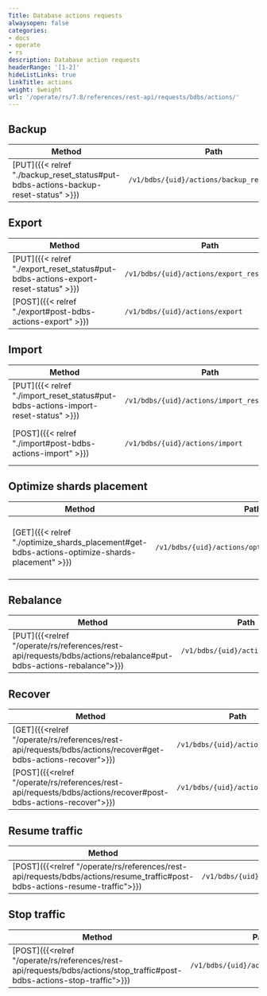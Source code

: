 ```yaml
---
Title: Database actions requests
alwaysopen: false
categories:
- docs
- operate
- rs
description: Database action requests
headerRange: '[1-2]'
hideListLinks: true
linkTitle: actions
weight: $weight
url: '/operate/rs/7.8/references/rest-api/requests/bdbs/actions/'
---
```


## Backup

| Method | Path | Description |
|--------|------|-------------|
| [PUT]({{< relref "./backup_reset_status#put-bdbs-actions-backup-reset-status" >}}) | `/v1/bdbs/{uid}/actions/backup_reset_status` | Reset database backup status |

## Export

| Method | Path | Description |
|--------|------|-------------|
| [PUT]({{< relref "./export_reset_status#put-bdbs-actions-export-reset-status" >}}) | `/v1/bdbs/{uid}/actions/export_reset_status` | Reset database export status |
| [POST]({{< relref "./export#post-bdbs-actions-export" >}}) | `/v1/bdbs/{uid}/actions/export` | Initiate database export |

## Import

| Method | Path | Description |
|--------|------|-------------|
| [PUT]({{< relref "./import_reset_status#put-bdbs-actions-import-reset-status" >}}) | `/v1/bdbs/{uid}/actions/import_reset_status` | Reset database import status |
| [POST]({{< relref "./import#post-bdbs-actions-import" >}}) | `/v1/bdbs/{uid}/actions/import` | Initiate manual dataset import |

## Optimize shards placement

| Method | Path | Description |
|--------|------|-------------|
| [GET]({{< relref "./optimize_shards_placement#get-bdbs-actions-optimize-shards-placement" >}}) | `/v1/bdbs/{uid}/actions/optimize_shards_placement` | Get optimized shards placement for a database  |

## Rebalance

| Method | Path | Description |
|--------|------|-------------|
| [PUT]({{<relref "/operate/rs/references/rest-api/requests/bdbs/actions/rebalance#put-bdbs-actions-rebalance">}}) | `/v1/bdbs/{uid}/actions/rebalance` | Rebalance database shards |

## Recover

| Method | Path | Description |
|--------|------|-------------|
| [GET]({{<relref "/operate/rs/references/rest-api/requests/bdbs/actions/recover#get-bdbs-actions-recover">}}) | `/v1/bdbs/{uid}/actions/recover` | Get database recovery plan  |
| [POST]({{<relref "/operate/rs/references/rest-api/requests/bdbs/actions/recover#post-bdbs-actions-recover">}}) | `/v1/bdbs/{uid}/actions/recover` | Recover database  |

## Resume traffic
| Method | Path | Description |
|--------|------|-------------|
| [POST]({{<relref "/operate/rs/references/rest-api/requests/bdbs/actions/resume_traffic#post-bdbs-actions-resume-traffic">}}) | `/v1/bdbs/{uid}/actions/resume_traffic` | Resume database traffic |

## Stop traffic
| Method | Path | Description |
|--------|------|-------------|
| [POST]({{<relref "/operate/rs/references/rest-api/requests/bdbs/actions/stop_traffic#post-bdbs-actions-stop-traffic">}}) | `/v1/bdbs/{uid}/actions/stop_traffic` | Stop database traffic |
